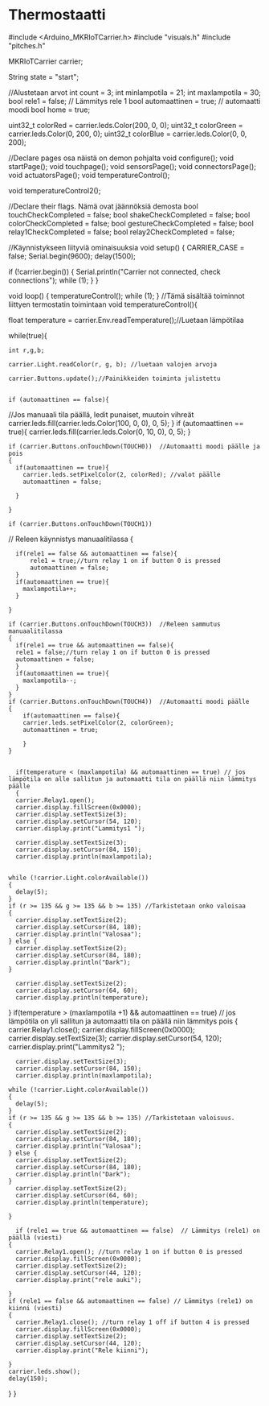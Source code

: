 # Thermostaatti


#include <Arduino_MKRIoTCarrier.h>
#include "visuals.h"
#include "pitches.h"

MKRIoTCarrier carrier;

String state = "start";

//Alustetaan arvot
int count = 3;
int minlampotila = 21;
int maxlampotila = 30;
bool rele1 = false;                           // Lämmitys rele 1
bool automaattinen = true;                   // automaatti moodi
bool home = true;

uint32_t colorRed = carrier.leds.Color(200, 0, 0);
uint32_t colorGreen = carrier.leds.Color(0, 200, 0);
uint32_t colorBlue = carrier.leds.Color(0, 0, 200);

//Declare pages osa näistä on demon pohjalta
void configure();
void startPage();
void touchpage();
void sensorsPage();
void connectorsPage();
void actuatorsPage();
void temperatureControl();

void temperatureControl2();

//Declare their flags. Nämä ovat jäännöksiä demosta
bool touchCheckCompleted = false;
bool shakeCheckCompleted = false;
bool colorCheckCompleted = false;
bool gestureCheckCompleted = false;
bool relay1CheckCompleted = false;
bool relay2CheckCompleted = false;

//Käynnistykseen liityviä ominaisuuksia
void setup()
{
  CARRIER_CASE = false;
  Serial.begin(9600);
  delay(1500);

  if (!carrier.begin())
  {
    Serial.println("Carrier not connected, check connections");
    while (1);
  }
}

void loop()
{
  temperatureControl();
  while (1);
}
//Tämä sisältää toiminnot liittyen termostatin toimintaan
void temperatureControl(){

  float temperature = carrier.Env.readTemperature();//Luetaan lämpötilaa

while(true){

    int r,g,b;
    
    carrier.Light.readColor(r, g, b); //luetaan valojen arvoja

    carrier.Buttons.update();//Painikkeiden toiminta julistettu


    if (automaattinen == false){ 
//Jos manuaali tila päällä, ledit punaiset, muutoin vihreät
      carrier.leds.fill(carrier.leds.Color(100, 0, 0), 0, 5);
    }
    if (automaattinen == true){
    carrier.leds.fill(carrier.leds.Color(0, 10, 0), 0, 5);
    }

    if (carrier.Buttons.onTouchDown(TOUCH0))  //Automaatti moodi päälle ja pois
    {
      if(automaattinen == true){
        carrier.leds.setPixelColor(2, colorRed); //valot päälle
        automaattinen = false;
        
      }
      
    }

    if (carrier.Buttons.onTouchDown(TOUCH1))  
// Releen käynnistys manuaalitilassa
    {

      if(rele1 == false && automaattinen == false){
          rele1 = true;//turn relay 1 on if button 0 is pressed
          automaattinen = false;
      }
      if(automaattinen == true){
        maxlampotila++;
      }

    }

    if (carrier.Buttons.onTouchDown(TOUCH3))  //Releen sammutus manuaalitilassa
    {
      if(rele1 == true && automaattinen == false){
      rele1 = false;//turn relay 1 on if button 0 is pressed
      automaattinen = false;
      }
      if(automaattinen == true){
        maxlampotila--;
      }
    }
    if (carrier.Buttons.onTouchDown(TOUCH4))  //Automaatti moodi päälle
    {
        if(automaattinen == false){
        carrier.leds.setPixelColor(2, colorGreen);
        automaattinen = true; 

        }
    }


      if(temperature < (maxlampotila) && automaattinen == true) // jos lämpötila on alle sallitun ja automaatti tila on päällä niin lämmitys päälle
      {
      carrier.Relay1.open(); 
      carrier.display.fillScreen(0x0000);
      carrier.display.setTextSize(3);
      carrier.display.setCursor(54, 120);
      carrier.display.print("Lammitys1 ");

      carrier.display.setTextSize(3);
      carrier.display.setCursor(84, 150);
      carrier.display.println(maxlampotila);


    while (!carrier.Light.colorAvailable())
    {
      delay(5);
    }  
    if (r >= 135 && g >= 135 && b >= 135) //Tarkistetaan onko valoisaa
    {
      carrier.display.setTextSize(2);
      carrier.display.setCursor(84, 180);
      carrier.display.println("Valosaa"); 
    } else {
      carrier.display.setTextSize(2);
      carrier.display.setCursor(84, 180);
      carrier.display.println("Dark");
    }
      
      carrier.display.setTextSize(2);
      carrier.display.setCursor(64, 60);
      carrier.display.println(temperature);

  }
  if(temperature > (maxlampotila +1) && automaattinen == true) // jos lämpötila on yli sallitun ja automaatti tila on päällä niin lämmitys pois
    {
      carrier.Relay1.close(); 
      carrier.display.fillScreen(0x0000);
      carrier.display.setTextSize(3);
      carrier.display.setCursor(54, 120);
      carrier.display.print("Lammitys2 ");

      carrier.display.setTextSize(3);
      carrier.display.setCursor(84, 150);
      carrier.display.println(maxlampotila);

    while (!carrier.Light.colorAvailable())
    {
      delay(5);
    }  
    if (r >= 135 && g >= 135 && b >= 135) //Tarkistetaan valoisuus.
    {
      carrier.display.setTextSize(2);
      carrier.display.setCursor(84, 180);
      carrier.display.println("Valosaa");
    } else {
      carrier.display.setTextSize(2);
      carrier.display.setCursor(84, 180);
      carrier.display.println("Dark");
    }
      carrier.display.setTextSize(2);
      carrier.display.setCursor(64, 60);
      carrier.display.println(temperature);
 
    }

      if (rele1 == true && automaattinen == false)  // Lämmitys (rele1) on päällä (viesti)
    {
      carrier.Relay1.open(); //turn relay 1 on if button 0 is pressed
      carrier.display.fillScreen(0x0000);
      carrier.display.setTextSize(2);
      carrier.display.setCursor(44, 120);
      carrier.display.print("rele auki");

    }
    if (rele1 == false && automaattinen == false) // Lämmitys (rele1) on kiinni (viesti)
    {
      carrier.Relay1.close(); //turn relay 1 off if button 4 is pressed
      carrier.display.fillScreen(0x0000);
      carrier.display.setTextSize(2);
      carrier.display.setCursor(44, 120);
      carrier.display.print("Rele kiinni");
      
    }
    carrier.leds.show();
    delay(150);
}
}

